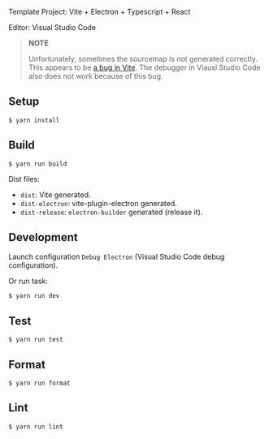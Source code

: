 Template Project: Vite + Electron + Typescript + React

Editor: Visual Studio Code

> **NOTE**
> 
> Unfortunately, sometimes the sourcemap is not generated correctly.
> This appears to be [a bug in Vite](https://github.com/vitejs/vite/issues/5916).
> The debugger in Viausl Studio Code also does not work because of this bug.

## Setup

```shell
$ yarn install
```

## Build

```shell
$ yarn run build
```

Dist files:

- `dist`: Vite generated.
- `dist-electron`: vite-plugin-electron generated.
- `dist-release`: `electron-builder` generated (release it).

## Development

Launch configuration `Debug Electron` (Visual Studio Code debug configuration).

Or run task:

```shell
$ yarn run dev
```

## Test

```shell
$ yarn run test
```

## Format

```shell
$ yarn run format
```

## Lint

```shell
$ yarn run lint
```

